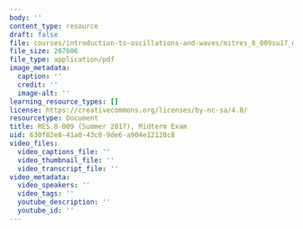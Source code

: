 ```yaml
---
body: ''
content_type: resource
draft: false
file: courses/introduction-to-oscillations-and-waves/mitres_8_009su17_midterm.pdf
file_size: 207606
file_type: application/pdf
image_metadata:
  caption: ''
  credit: ''
  image-alt: ''
learning_resource_types: []
license: https://creativecommons.org/licenses/by-nc-sa/4.0/
resourcetype: Document
title: RES.8-009 (Summer 2017), Midterm Exam
uid: 630f82e8-41a0-43c8-9de6-a904e12128c8
video_files:
  video_captions_file: ''
  video_thumbnail_file: ''
  video_transcript_file: ''
video_metadata:
  video_speakers: ''
  video_tags: ''
  youtube_description: ''
  youtube_id: ''
---
```

